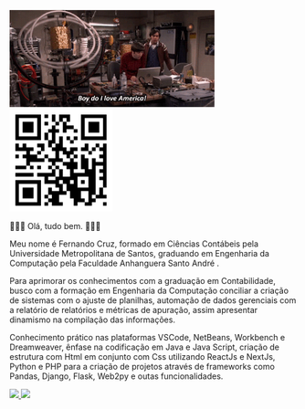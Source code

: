 <img height = "170em" src= Engenhariadascoisas.gif/>   <img height = "180em" src =qrcodelandingpag.jpeg/>

   
👋👋👋 Olá, tudo bem. 👋👋👋

Meu nome é Fernando Cruz, formado em Ciências Contábeis pela Universidade Metropolitana de Santos, graduando em Engenharia da Computação pela Faculdade Anhanguera Santo André . 

Para aprimorar os conhecimentos com a graduação em Contabilidade, busco com a formação em Engenharia da Computação conciliar a criação de sistemas com o ajuste de planilhas, automação de dados gerenciais com a relatório de relatórios e métricas de apuração, assim apresentar dinamismo na compilação das informações.

Conhecimento prático nas plataformas VSCode, NetBeans, Workbench e Dreamweaver, ênfase na codificação em Java e Java Script, criação de estrutura com Html em conjunto com Css utilizando ReactJs e NextJs, Python e PHP para a criação de projetos através de frameworks como Pandas, Django, Flask, Web2py e outas funcionalidades.


<div>
  <a href="https://github.com/Nandotecno">
  <img height = "180em" src = "https://github-readme-stats.vercel.app/api?username=Nandotecno&show_icons=true&theme=dark&include_all_commits=true&count_private=true" />
  <img height = "180em" src = "https://github-readme-stats.vercel.app/api/top-langs/?username=Nandotecno&layout=compact&langs_count=7&theme=dark" />
</div>
